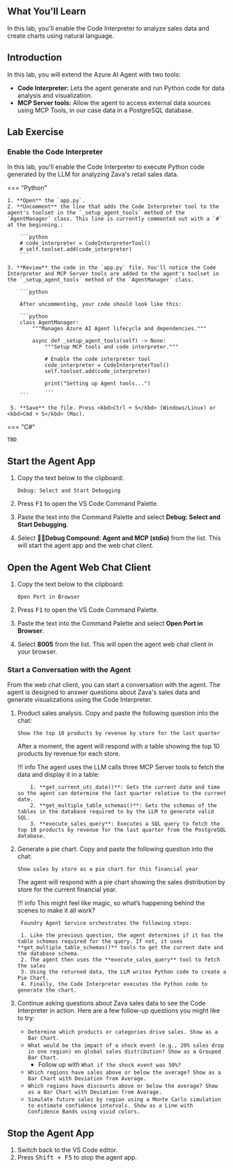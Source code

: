 ## What You'll Learn

In this lab, you'll enable the Code Interpreter to analyze sales data and create charts using natural language.

## Introduction

In this lab, you will extend the Azure AI Agent with two tools:

- **Code Interpreter:** Lets the agent generate and run Python code for data analysis and visualization.
- **MCP Server tools:** Allow the agent to access external data sources using MCP Tools, in our case data in a PostgreSQL database.

## Lab Exercise

### Enable the Code Interpreter

In this lab, you'll enable the Code Interpreter to execute Python code generated by the LLM for analyzing Zava's retail sales data.

=== "Python"

    1. **Open** the `app.py`.
    2. **Uncomment** the line that adds the Code Interpreter tool to the agent's toolset in the `_setup_agent_tools` method of the `AgentManager` class. This line is currently commented out with a `#` at the beginning.:

        ```python
        # code_interpreter = CodeInterpreterTool()
        # self.toolset.add(code_interpreter)
        ```

    3. **Review** the code in the `app.py` file. You'll notice the Code Interpreter and MCP Server tools are added to the agent's toolset in the `_setup_agent_tools` method of the `AgentManager` class.

        ```python

        After uncommenting, your code should look like this:

        ```python
        class AgentManager:
            """Manages Azure AI Agent lifecycle and dependencies."""

            async def _setup_agent_tools(self) -> None:
                """Setup MCP tools and code interpreter."""

                # Enable the code interpreter tool
                code_interpreter = CodeInterpreterTool()
                self.toolset.add(code_interpreter)

                print("Setting up Agent tools...")
                ...
        ```

     5. **Save** the file. Press <kbd>Ctrl + S</kbd> (Windows/Linux) or <kbd>Cmd + S</kbd> (Mac).

=== "C#"

    TBD

## Start the Agent App

1. Copy the text below to the clipboard:

    ```text
    Debug: Select and Start Debugging
    ```

2. Press <kbd>F1</kbd> to open the VS Code Command Palette.
3. Paste the text into the Command Palette and select **Debug: Select and Start Debugging**.
4. Select **🔁🤖Debug Compound: Agent and MCP (stdio)** from the list. This will start the agent app and the web chat client.

## Open the Agent Web Chat Client

1. Copy the text below to the clipboard:

    ```text
    Open Port in Browser
    ```

2. Press <kbd>F1</kbd> to open the VS Code Command Palette.
3. Paste the text into the Command Palette and select **Open Port in Browser**.
4. Select **8005** from the list. This will open the agent web chat client in your browser.

### Start a Conversation with the Agent

From the web chat client, you can start a conversation with the agent. The agent is designed to answer questions about Zava's sales data and generate visualizations using the Code Interpreter.

1. Product sales analysis. Copy and paste the following question into the chat:

    ```text
    Show the top 10 products by revenue by store for the last quarter
    ```

    After a moment, the agent will respond with a table showing the top 10 products by revenue for each store.

    !!! info
        The agent uses the LLM calls three MCP Server tools to fetch the data and display it in a table:

           1. **get_current_utc_date()**: Gets the current date and time so the agent can determine the last quarter relative to the current date.
           2. **get_multiple_table_schemas()**: Gets the schemas of the tables in the database required to by the LLM to generate valid SQL.
           3. **execute_sales_query**: Executes a SQL query to fetch the top 10 products by revenue for the last quarter from the PostgreSQL database.

2. Generate a pie chart. Copy and paste the following question into the chat:

    ```text
    Show sales by store as a pie chart for this financial year
    ```

    The agent will respond with a pie chart showing the sales distribution by store for the current financial year.

    !!! info
        This might feel like magic, so what’s happening behind the scenes to make it all work?

        Foundry Agent Service orchestrates the following steps:

        1. Like the previous question, the agent determines if it has the table schemas required for the query. If not, it uses **get_multiple_table_schemas()** tools to get the current date and the database schema.
        2. The agent then uses the **execute_sales_query** tool to fetch the sales
        3. Using the returned data, the LLM writes Python code to create a Pie Chart.
        4. Finally, the Code Interpreter executes the Python code to generate the chart.

3. Continue asking questions about Zava sales data to see the Code Interpreter in action. Here are a few follow-up questions you might like to try:

    - ```Determine which products or categories drive sales. Show as a Bar Chart.```
    - ```What would be the impact of a shock event (e.g., 20% sales drop in one region) on global sales distribution? Show as a Grouped Bar Chart.```
        - Follow up with ```What if the shock event was 50%?```
    - ```Which regions have sales above or below the average? Show as a Bar Chart with Deviation from Average.```
    - ```Which regions have discounts above or below the average? Show as a Bar Chart with Deviation from Average.```
    - ```Simulate future sales by region using a Monte Carlo simulation to estimate confidence intervals. Show as a Line with Confidence Bands using vivid colors.```

## Stop the Agent App

1. Switch back to the VS Code editor.
1. Press <kbd>Shift + F5</kbd> to stop the agent app.
